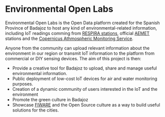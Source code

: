 # Environmental Open Labs

Environmental Open Labs is the Open Data platform created for the Spanish Province of Badajoz to host any kind of environmental-related information, including IoT readings comming from [RESPIRA stations](RESPIRA_STATION), official [AEMET](http://www.aemet.es/en/portada) stations and the [Copernicus Athmospheric Monitoring Service](https://atmosphere.copernicus.eu/).

Anyone from the community can upload relevant information about the environment in our region or transmit IoT information to the platform from commercial or DIY sensing devices. The aim of this project is then:

- Provide a creative tool for Badajoz to upload, share and manage useful environmental information.
- Public deployment of low-cost IoT devices for air and water monitoring purposes.
- Creation of a dynamic community of users interested in the IoT and the environment
- Promote the green culture in Badajoz
- Showcase [FIWARE](https://www.fiware.org/) and the Open Source culture as a way to build useful solutions for the cities.


